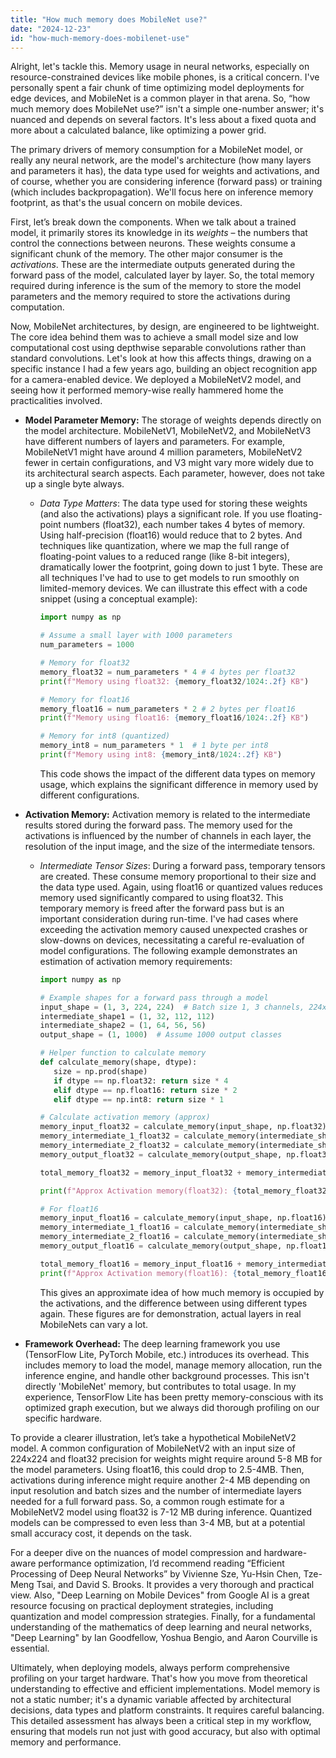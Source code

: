 ```yaml
---
title: "How much memory does MobileNet use?"
date: "2024-12-23"
id: "how-much-memory-does-mobilenet-use"
---
```


Alright, let's tackle this. Memory usage in neural networks, especially on resource-constrained devices like mobile phones, is a critical concern. I've personally spent a fair chunk of time optimizing model deployments for edge devices, and MobileNet is a common player in that arena. So, “how much memory does MobileNet use?” isn't a simple one-number answer; it's nuanced and depends on several factors. It's less about a fixed quota and more about a calculated balance, like optimizing a power grid.

The primary drivers of memory consumption for a MobileNet model, or really any neural network, are the model's architecture (how many layers and parameters it has), the data type used for weights and activations, and of course, whether you are considering inference (forward pass) or training (which includes backpropagation). We'll focus here on inference memory footprint, as that's the usual concern on mobile devices.

First, let’s break down the components. When we talk about a trained model, it primarily stores its knowledge in its *weights* – the numbers that control the connections between neurons. These weights consume a significant chunk of the memory. The other major consumer is the *activations*. These are the intermediate outputs generated during the forward pass of the model, calculated layer by layer. So, the total memory required during inference is the sum of the memory to store the model parameters and the memory required to store the activations during computation.

Now, MobileNet architectures, by design, are engineered to be lightweight. The core idea behind them was to achieve a small model size and low computational cost using depthwise separable convolutions rather than standard convolutions. Let's look at how this affects things, drawing on a specific instance I had a few years ago, building an object recognition app for a camera-enabled device. We deployed a MobileNetV2 model, and seeing how it performed memory-wise really hammered home the practicalities involved.

*   **Model Parameter Memory:** The storage of weights depends directly on the model architecture. MobileNetV1, MobileNetV2, and MobileNetV3 have different numbers of layers and parameters. For example, MobileNetV1 might have around 4 million parameters, MobileNetV2 fewer in certain configurations, and V3 might vary more widely due to its architectural search aspects. Each parameter, however, does not take up a single byte always.

    *   *Data Type Matters*: The data type used for storing these weights (and also the activations) plays a significant role. If you use floating-point numbers (float32), each number takes 4 bytes of memory. Using half-precision (float16) would reduce that to 2 bytes. And techniques like quantization, where we map the full range of floating-point values to a reduced range (like 8-bit integers), dramatically lower the footprint, going down to just 1 byte. These are all techniques I've had to use to get models to run smoothly on limited-memory devices. We can illustrate this effect with a code snippet (using a conceptual example):

        ```python
        import numpy as np

        # Assume a small layer with 1000 parameters
        num_parameters = 1000

        # Memory for float32
        memory_float32 = num_parameters * 4 # 4 bytes per float32
        print(f"Memory using float32: {memory_float32/1024:.2f} KB")

        # Memory for float16
        memory_float16 = num_parameters * 2 # 2 bytes per float16
        print(f"Memory using float16: {memory_float16/1024:.2f} KB")

        # Memory for int8 (quantized)
        memory_int8 = num_parameters * 1  # 1 byte per int8
        print(f"Memory using int8: {memory_int8/1024:.2f} KB")
        ```
        This code shows the impact of the different data types on memory usage, which explains the significant difference in memory used by different configurations.

*   **Activation Memory:** Activation memory is related to the intermediate results stored during the forward pass. The memory used for the activations is influenced by the number of channels in each layer, the resolution of the input image, and the size of the intermediate tensors.

    *   *Intermediate Tensor Sizes*: During a forward pass, temporary tensors are created. These consume memory proportional to their size and the data type used. Again, using float16 or quantized values reduces memory used significantly compared to using float32. This temporary memory is freed after the forward pass but is an important consideration during run-time. I've had cases where exceeding the activation memory caused unexpected crashes or slow-downs on devices, necessitating a careful re-evaluation of model configurations. The following example demonstrates an estimation of activation memory requirements:

        ```python
        import numpy as np

        # Example shapes for a forward pass through a model
        input_shape = (1, 3, 224, 224)  # Batch size 1, 3 channels, 224x224 image
        intermediate_shape1 = (1, 32, 112, 112)
        intermediate_shape2 = (1, 64, 56, 56)
        output_shape = (1, 1000)  # Assume 1000 output classes

        # Helper function to calculate memory
        def calculate_memory(shape, dtype):
           size = np.prod(shape)
           if dtype == np.float32: return size * 4
           elif dtype == np.float16: return size * 2
           elif dtype == np.int8: return size * 1

        # Calculate activation memory (approx)
        memory_input_float32 = calculate_memory(input_shape, np.float32)
        memory_intermediate_1_float32 = calculate_memory(intermediate_shape1, np.float32)
        memory_intermediate_2_float32 = calculate_memory(intermediate_shape2, np.float32)
        memory_output_float32 = calculate_memory(output_shape, np.float32)

        total_memory_float32 = memory_input_float32 + memory_intermediate_1_float32 + memory_intermediate_2_float32+ memory_output_float32

        print(f"Approx Activation memory(float32): {total_memory_float32/1024/1024:.2f} MB")

        # For float16
        memory_input_float16 = calculate_memory(input_shape, np.float16)
        memory_intermediate_1_float16 = calculate_memory(intermediate_shape1, np.float16)
        memory_intermediate_2_float16 = calculate_memory(intermediate_shape2, np.float16)
        memory_output_float16 = calculate_memory(output_shape, np.float16)

        total_memory_float16 = memory_input_float16 + memory_intermediate_1_float16 + memory_intermediate_2_float16+ memory_output_float16
        print(f"Approx Activation memory(float16): {total_memory_float16/1024/1024:.2f} MB")
        ```
        This gives an approximate idea of how much memory is occupied by the activations, and the difference between using different types again. These figures are for demonstration, actual layers in real MobileNets can vary a lot.

*   **Framework Overhead:** The deep learning framework you use (TensorFlow Lite, PyTorch Mobile, etc.) introduces its overhead. This includes memory to load the model, manage memory allocation, run the inference engine, and handle other background processes. This isn't directly 'MobileNet' memory, but contributes to total usage. In my experience, TensorFlow Lite has been pretty memory-conscious with its optimized graph execution, but we always did thorough profiling on our specific hardware.

To provide a clearer illustration, let’s take a hypothetical MobileNetV2 model. A common configuration of MobileNetV2 with an input size of 224x224 and float32 precision for weights might require around 5-8 MB for the model parameters. Using float16, this could drop to 2.5-4MB. Then, activations during inference might require another 2-4 MB depending on input resolution and batch sizes and the number of intermediate layers needed for a full forward pass. So, a common rough estimate for a MobileNetV2 model using float32 is 7-12 MB during inference. Quantized models can be compressed to even less than 3-4 MB, but at a potential small accuracy cost, it depends on the task.

For a deeper dive on the nuances of model compression and hardware-aware performance optimization, I’d recommend reading “Efficient Processing of Deep Neural Networks” by Vivienne Sze, Yu-Hsin Chen, Tze-Meng Tsai, and David S. Brooks. It provides a very thorough and practical view. Also, "Deep Learning on Mobile Devices" from Google AI is a great resource focusing on practical deployment strategies, including quantization and model compression strategies. Finally, for a fundamental understanding of the mathematics of deep learning and neural networks, "Deep Learning" by Ian Goodfellow, Yoshua Bengio, and Aaron Courville is essential.

Ultimately, when deploying models, always perform comprehensive profiling on your target hardware. That's how you move from theoretical understanding to effective and efficient implementations. Model memory is not a static number; it's a dynamic variable affected by architectural decisions, data types and platform constraints. It requires careful balancing. This detailed assessment has always been a critical step in my workflow, ensuring that models run not just with good accuracy, but also with optimal memory and performance.
